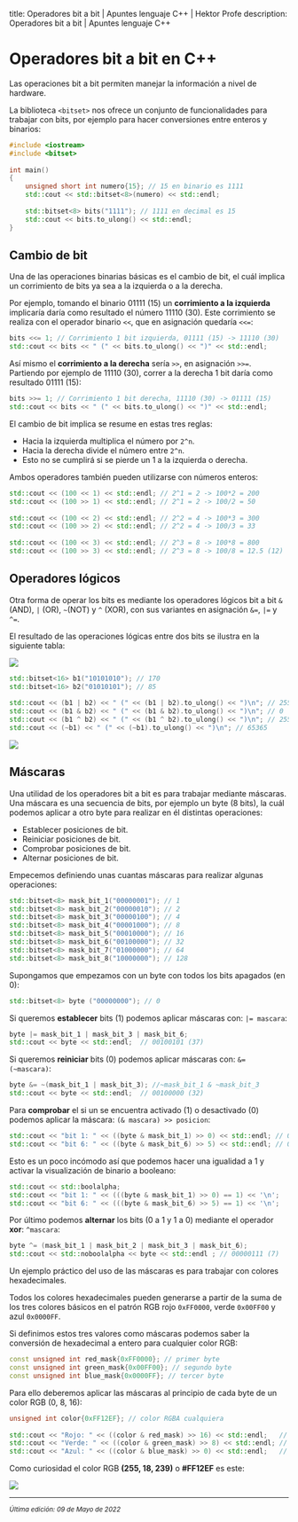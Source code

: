 title: Operadores bit a bit | Apuntes lenguaje C++ | Hektor Profe
description: Operadores bit a bit | Apuntes lenguaje C++

# Operadores bit a bit en C++

Las operaciones bit a bit permiten manejar la información a nivel de hardware.

La biblioteca `<bitset>` nos ofrece un conjunto de funcionalidades para trabajar con bits, por ejemplo para hacer conversiones entre enteros y binarios:

```cpp
#include <iostream>
#include <bitset>
 
int main()
{
    unsigned short int numero{15}; // 15 en binario es 1111
    std::cout << std::bitset<8>(numero) << std::endl;
 
    std::bitset<8> bits("1111"); // 1111 en decimal es 15
    std::cout << bits.to_ulong() << std::endl;
}
```

## Cambio de bit

Una de las operaciones binarias básicas es el cambio de bit, el cuál implica un corrimiento de bits ya sea a la izquierda o a la derecha.

Por ejemplo, tomando el binario 01111 (15) un **corrimiento a la izquierda** implicaría daría como resultado el número 11110 (30). Este corrimiento se realiza con el operador binario `<<`, que en asignación quedaría `<<=`:

```cpp
bits <<= 1; // Corrimiento 1 bit izquierda, 01111 (15) -> 11110 (30)
std::cout << bits << " (" << bits.to_ulong() << ")" << std::endl;
```

Así mismo el **corrimiento a la derecha** sería `>>`, en asignación `>>=`. Partiendo por ejemplo de 11110 (30), correr a la derecha 1 bit daría como resultado 01111 (15):

```cpp
bits >>= 1; // Corrimiento 1 bit derecha, 11110 (30) -> 01111 (15)
std::cout << bits << " (" << bits.to_ulong() << ")" << std::endl;
```

El cambio de bit implica se resume en estas tres reglas:

* Hacia la izquierda multiplica el número por `2^n`.
* Hacia la derecha divide el número entre `2^n`.
* Esto no se cumplirá si se pierde un 1 a la izquierda o derecha.

Ambos operadores también pueden utilizarse con números enteros:

```cpp
std::cout << (100 << 1) << std::endl; // 2^1 = 2 -> 100*2 = 200
std::cout << (100 >> 1) << std::endl; // 2^1 = 2 -> 100/2 = 50
 
std::cout << (100 << 2) << std::endl; // 2^2 = 4 -> 100*3 = 300
std::cout << (100 >> 2) << std::endl; // 2^2 = 4 -> 100/3 = 33
 
std::cout << (100 << 3) << std::endl; // 2^3 = 8 -> 100*8 = 800
std::cout << (100 >> 3) << std::endl; // 2^3 = 8 -> 100/8 = 12.5 (12)
```

## Operadores lógicos

Otra forma de operar los bits es mediante los operadores lógicos bit a bit `&` (AND), `|` (OR), `~`(NOT) y `^` (XOR), con sus variantes en asignación `&=`, `|=` y `^=`.

El resultado de las operaciones lógicas entre dos bits se ilustra en la siguiente tabla:

![]({{cdn}}/cpp/image-63.png)

```cpp
std::bitset<16> b1("10101010"); // 170
std::bitset<16> b2("01010101"); // 85
 
std::cout << (b1 | b2) << " (" << (b1 | b2).to_ulong() << ")\n"; // 255
std::cout << (b1 & b2) << " (" << (b1 & b2).to_ulong() << ")\n"; // 0 
std::cout << (b1 ^ b2) << " (" << (b1 ^ b2).to_ulong() << ")\n"; // 255
std::cout << (~b1) << " (" << (~b1).to_ulong() << ")\n"; // 65365
```

![]({{cdn}}/cpp/image-64.png)

## Máscaras

Una utilidad de los operadores bit a bit es para trabajar mediante máscaras. Una máscara es una secuencia de bits, por ejemplo un byte (8 bits), la cuál podemos aplicar a otro byte para realizar en él distintas operaciones:

* Establecer posiciones de bit.
* Reiniciar posiciones de bit.
* Comprobar posiciones de bit.
* Alternar posiciones de bit.

Empecemos definiendo unas cuantas máscaras para realizar algunas operaciones:

```cpp
std::bitset<8> mask_bit_1("00000001"); // 1
std::bitset<8> mask_bit_2("00000010"); // 2
std::bitset<8> mask_bit_3("00000100"); // 4
std::bitset<8> mask_bit_4("00001000"); // 8
std::bitset<8> mask_bit_5("00010000"); // 16
std::bitset<8> mask_bit_6("00100000"); // 32
std::bitset<8> mask_bit_7("01000000"); // 64
std::bitset<8> mask_bit_8("10000000"); // 128
```

Supongamos que empezamos con un byte con todos los bits apagados (en 0):

```cpp
std::bitset<8> byte ("00000000"); // 0
```

Si queremos **establecer** bits (1) podemos aplicar máscaras con: `|= mascara`:

```cpp
byte |= mask_bit_1 | mask_bit_3 | mask_bit_6;
std::cout << byte << std::endl;  // 00100101 (37)
```

Si queremos **reiniciar** bits (0) podemos aplicar máscaras con: `&= (~mascara)`:

```cpp
byte &= ~(mask_bit_1 | mask_bit_3); //~mask_bit_1 & ~mask_bit_3
std::cout << byte << std::endl;  // 00100000 (32)
```

Para **comprobar** el si un se encuentra activado (1) o desactivado (0) podemos aplicar la máscara: `(& mascara) >> posicion`:

```cpp
std::cout << "bit 1: " << ((byte & mask_bit_1) >> 0) << std::endl; // 00000000
std::cout << "bit 6: " << ((byte & mask_bit_6) >> 5) << std::endl; // 00000001
```

Esto es un poco incómodo así que podemos hacer una igualidad a 1 y activar la visualización de binario a booleano:

```cpp
std::cout << std::boolalpha;
std::cout << "bit 1: " << (((byte & mask_bit_1) >> 0) == 1) << '\n';
std::cout << "bit 6: " << (((byte & mask_bit_6) >> 5) == 1) << '\n';
```

Por último podemos **alternar** los bits (0 a 1 y 1 a 0) mediante el operador **xor**: `^mascara`:

```cpp
byte ^= (mask_bit_1 | mask_bit_2 | mask_bit_3 | mask_bit_6);
std::cout << std::noboolalpha << byte << std::endl ; // 00000111 (7)
```

Un ejemplo práctico del uso de las máscaras es para trabajar con colores hexadecimales.

Todos los colores hexadecimales pueden generarse a partir de la suma de los tres colores básicos en el patrón RGB rojo `0xFF0000`, verde `0x00FF00` y azul `0x0000FF`.

Si definimos estos tres valores como máscaras podemos saber la conversión de hexadecimal a entero para cualquier color RGB:

```cpp
const unsigned int red_mask{0xFF0000}; // primer byte
const unsigned int green_mask{0x00FF00}; // segundo byte
const unsigned int blue_mask{0x0000FF}; // tercer byte
```

Para ello deberemos aplicar las máscaras al principio de cada byte de un color RGB (0, 8, 16):

```cpp
unsigned int color{0xFF12EF}; // color RGBA cualquiera
 
std::cout << "Rojo: " << ((color & red_mask) >> 16) << std::endl;   // 255
std::cout << "Verde: " << ((color & green_mask) >> 8) << std::endl; // 18
std::cout << "Azul: " << ((color & blue_mask) >> 0) << std::endl;   // 239
```

Como curiosidad el color RGB **(255, 18, 239)** o **#FF12EF** es este:

![]({{cdn}}/cpp/image-65.png)

___
<small class="edited"><i>Última edición: 09 de Mayo de 2022</i></small>